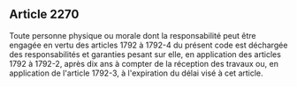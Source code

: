 Article 2270
----
Toute personne physique ou morale dont la responsabilité peut être engagée en
vertu des articles 1792 à 1792-4 du présent code est déchargée des
responsabilités et garanties pesant sur elle, en application des articles 1792 à
1792-2, après dix ans à compter de la réception des travaux ou, en application
de l'article 1792-3, à l'expiration du délai visé à cet article.
